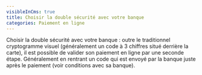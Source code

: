```yaml
---
visibleInCms: true
title: Choisir la double sécurité avec votre banque
categories: Paiement en ligne
---
```

Choisir la double sécurité avec votre banque : outre le traditionnel cryptogramme visuel (généralement un code à 3 chiffres situé derrière la carte), il est possible de valider son paiement en ligne par une seconde étape. Généralement en rentrant un code qui est envoyé par la banque juste après le paiement (voir conditions avec sa banque).